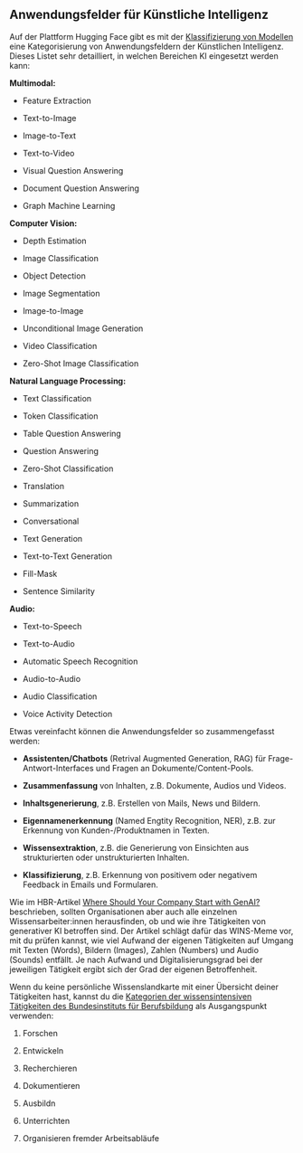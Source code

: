 ## Anwendungsfelder für Künstliche Intelligenz

Auf der Plattform Hugging Face gibt es mit der [Klassifizierung von Modellen](https://huggingface.co/models) eine Kategorisierung von Anwendungsfeldern der Künstlichen Intelligenz. Dieses Listet sehr detailliert, in welchen Bereichen KI eingesetzt werden kann:

**Multimodal:**

- Feature Extraction

- Text-to-Image

- Image-to-Text

- Text-to-Video

- Visual Question Answering

- Document Question Answering

- Graph Machine Learning

**Computer Vision:**

- Depth Estimation

- Image Classification

- Object Detection

- Image Segmentation

- Image-to-Image

- Unconditional Image Generation

- Video Classification

- Zero-Shot Image Classification

**Natural Language Processing:**

- Text Classification

- Token Classification

- Table Question Answering

- Question Answering

- Zero-Shot Classification

- Translation

- Summarization

- Conversational

- Text Generation

- Text-to-Text Generation

- Fill-Mask

- Sentence Similarity

**Audio:**

- Text-to-Speech

- Text-to-Audio

- Automatic Speech Recognition

- Audio-to-Audio

- Audio Classification

- Voice Activity Detection

Etwas vereinfacht können die Anwendungsfelder so zusammengefasst werden:

- **Assistenten/Chatbots** (Retrival Augmented Generation, RAG) für Frage-Antwort-Interfaces und Fragen an Dokumente/Content-Pools.

- **Zusammenfassung** von Inhalten, z.B. Dokumente, Audios und Videos.

- **Inhaltsgenerierung**, z.B. Erstellen von Mails, News und Bildern.

- **Eigennamenerkennung** (Named Engtity Recognition, NER), z.B. zur Erkennung von Kunden-/Produktnamen in Texten.

- **Wissensextraktion**, z.B. die Generierung von Einsichten aus strukturierten oder unstrukturierten Inhalten.

- **Klassifizierung**, z.B. Erkennung von positivem oder negativem Feedback in Emails und Formularen.

Wie im HBR-Artikel [Where Should Your Company Start with GenAI?](https://hbr.org/2023/09/where-should-your-company-start-with-genai) beschrieben, sollten Organisationen aber auch alle einzelnen Wissensarbeiter:innen herausfinden, ob und wie ihre Tätigkeiten von generativer KI betroffen sind. Der Artikel schlägt dafür das WINS-Meme vor, mit du prüfen kannst, wie viel Aufwand der eigenen Tätigkeiten auf Umgang mit Texten (Words), Bildern (Images), Zahlen (Numbers) und Audio (Sounds) entfällt. Je nach Aufwand und Digitalisierungsgrad bei der jeweiligen Tätigkeit ergibt sich der Grad der eigenen Betroffenheit.

Wenn du keine persönliche Wissenslandkarte mit einer Übersicht deiner Tätigkeiten hast, kannst du die [Kategorien der wissensintensiven Tätigkeiten des Bundesinstituts für Berufsbildung](https://lit.bibb.de/vufind/Record/DS-131131) als Ausgangspunkt verwenden:

1. Forschen

2. Entwickeln

3. Recherchieren

4. Dokumentieren

5. Ausbildn

6. Unterrichten

7. Organisieren fremder Arbeitsabläufe
